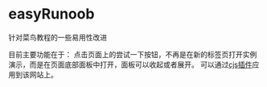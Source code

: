 # easyRunoob

针对菜鸟教程的一些易用性改进

目前主要功能在于：
点击页面上的尝试一下按钮，不再是在新的标签页打开实例演示，而是在页面底部面板中打开，面板可以收起或者展开。
可以通过[cjs插件](https://chrome.google.com/webstore/detail/poakhlngfciodnhlhhgnaaelnpjljija?utm_source=chrome-app-launcher-info-dialog "cjs插件")应用到该网站上。
